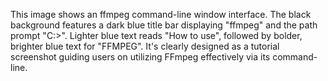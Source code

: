 This image shows an ffmpeg command-line window interface. The black background features a dark blue title bar displaying "ffmpeg" and the path prompt "C:>". Lighter blue text reads "How to use", followed by bolder, brighter blue text for "FFMPEG". It's clearly designed as a tutorial screenshot guiding users on utilizing FFmpeg effectively via its command-line.